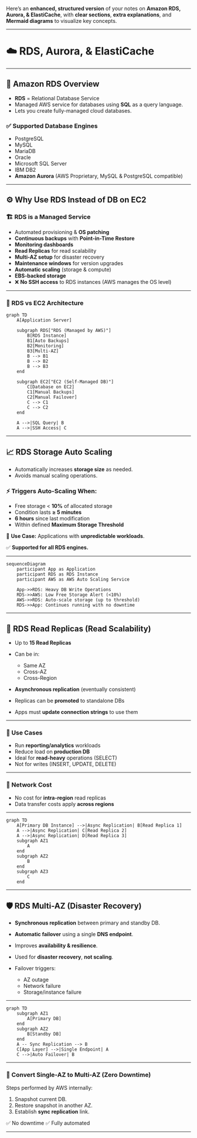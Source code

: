 Here’s an **enhanced, structured version** of your notes on **Amazon RDS, Aurora, & ElastiCache**, with **clear sections**, **extra explanations**, and **Mermaid diagrams** to visualize key concepts.

---

# ☁️ RDS, Aurora, & ElastiCache

---

## 🧩 Amazon RDS Overview

* **RDS** = Relational Database Service
* Managed AWS service for databases using **SQL** as a query language.
* Lets you create fully-managed cloud databases.

### ✅ Supported Database Engines

* PostgreSQL
* MySQL
* MariaDB
* Oracle
* Microsoft SQL Server
* IBM DB2
* **Amazon Aurora** (AWS Proprietary, MySQL & PostgreSQL compatible)

---

## ⚙️ Why Use RDS Instead of DB on EC2

### 🏗️ RDS is a Managed Service

* Automated provisioning & **OS patching**
* **Continuous backups** with **Point-in-Time Restore**
* **Monitoring dashboards**
* **Read Replicas** for read scalability
* **Multi-AZ setup** for disaster recovery
* **Maintenance windows** for version upgrades
* **Automatic scaling** (storage & compute)
* **EBS-backed storage**
* ❌ **No SSH access** to RDS instances (AWS manages the OS level)

---

### 🔁 RDS vs EC2 Architecture

```mermaid
graph TD
    A[Application Server]

    subgraph RDS["RDS (Managed by AWS)"]
        B[RDS Instance]
        B1[Auto Backups]
        B2[Monitoring]
        B3[Multi-AZ]
        B --> B1
        B --> B2
        B --> B3
    end

    subgraph EC2["EC2 (Self-Managed DB)"]
        C[Database on EC2]
        C1[Manual Backups]
        C2[Manual Failover]
        C --> C1
        C --> C2
    end

    A -->|SQL Query| B
    A -->|SSH Access| C
```
---

## 📈 RDS Storage Auto Scaling

* Automatically increases **storage size** as needed.
* Avoids manual scaling operations.

### ⚡ Triggers Auto-Scaling When:

* Free storage < **10%** of allocated storage
* Condition lasts **≥ 5 minutes**
* **6 hours** since last modification
* Within defined **Maximum Storage Threshold**

🧠 **Use Case:** Applications with **unpredictable workloads**.

✅ **Supported for all RDS engines.**

---

```mermaid
sequenceDiagram
    participant App as Application
    participant RDS as RDS Instance
    participant AWS as AWS Auto Scaling Service

    App->>RDS: Heavy DB Write Operations
    RDS->>AWS: Low Free Storage Alert (<10%)
    AWS->>RDS: Auto-scale storage (up to threshold)
    RDS->>App: Continues running with no downtime
```

---

## 🧠 RDS Read Replicas (Read Scalability)

* Up to **15 Read Replicas**
* Can be in:

  * Same AZ
  * Cross-AZ
  * Cross-Region
* **Asynchronous replication** (eventually consistent)
* Replicas can be **promoted** to standalone DBs
* Apps must **update connection strings** to use them

---

### 🧾 Use Cases

* Run **reporting/analytics** workloads
* Reduce load on **production DB**
* Ideal for **read-heavy** operations (SELECT)
* Not for writes (INSERT, UPDATE, DELETE)

---

### 💸 Network Cost

* No cost for **intra-region** read replicas
* Data transfer costs apply **across regions**

---

```mermaid
graph TD
    A[Primary DB Instance] -->|Async Replication| B[Read Replica 1]
    A -->|Async Replication| C[Read Replica 2]
    A -->|Async Replication| D[Read Replica 3]
    subgraph AZ1
        A
    end
    subgraph AZ2
        B
    end
    subgraph AZ3
        C
    end
```

---

## 🛡️ RDS Multi-AZ (Disaster Recovery)

* **Synchronous replication** between primary and standby DB.
* **Automatic failover** using a single **DNS endpoint**.
* Improves **availability & resilience**.
* Used for **disaster recovery**, **not scaling**.
* Failover triggers:

  * AZ outage
  * Network failure
  * Storage/instance failure

---

```mermaid
graph TD
    subgraph AZ1
        A[Primary DB]
    end
    subgraph AZ2
        B[Standby DB]
    end
    A -- Sync Replication --> B
    C[App Layer] -->|Single Endpoint| A
    C -->|Auto Failover| B
```

---

### 🔄 Convert Single-AZ to Multi-AZ (Zero Downtime)

Steps performed by AWS internally:

1. Snapshot current DB.
2. Restore snapshot in another AZ.
3. Establish **sync replication** link.

✅ No downtime
✅ Fully automated

---
